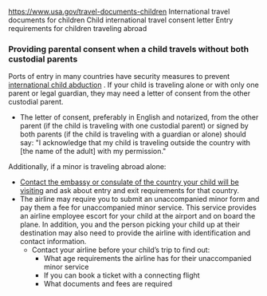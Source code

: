 

https://www.usa.gov/travel-documents-children
International travel documents for children
Child international travel consent letter
Entry requirements for children traveling abroad

### Providing parental consent when a child travels without both custodial parents

Ports of entry in many countries have security measures to prevent
[international child abduction](https://travel.state.gov/content/travel/en/International-Parental-Child-Abduction.html)
. If your child is traveling alone or with only one parent or legal guardian, they may need a letter of consent from the other custodial parent.

* The letter of consent, preferably in English and notarized, from the other parent (if the child is traveling with one custodial parent) or signed by both parents (if the child is traveling with a guardian or alone) should say: "I acknowledge that my child is traveling outside the country with [the name of the adult] with my permission."

Additionally, if a minor is traveling abroad alone:

* [Contact the embassy or consulate of the country your child will be visiting](https://travel.state.gov/content/travel/en/consularnotification/ConsularNotificationandAccess.html)
  and ask about entry and exit requirements for that country.
* The airline may require you to submit an unaccompanied minor form and pay them a fee for unaccompanied minor service. This service provides an airline employee escort for your child at the airport and on board the plane. In addition, you and the person picking your child up at their destination may also need to provide the airline with identification and contact information.
  + Contact your airline before your child’s trip to find out:
    - What age requirements the airline has for their unaccompanied minor service
    - If you can book a ticket with a connecting flight
    - What documents and fees are required
